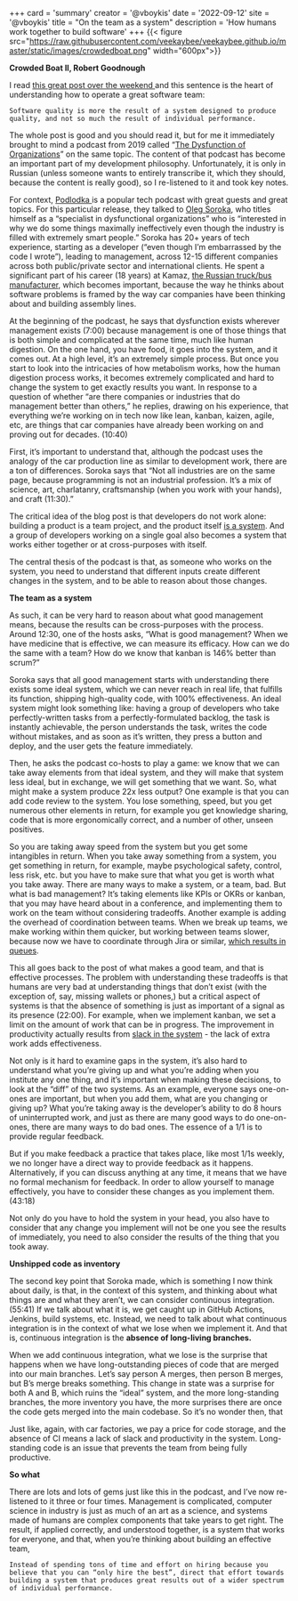 +++
card = 'summary'
creator = '@vboykis'
date = '2022-09-12'
site = '@vboykis'
title = "On the team as a system"
description = 'How humans work together to build software'
+++
{{< figure src="https://raw.githubusercontent.com/veekaybee/veekaybee.github.io/master/static/images/crowdedboat.png" width="600px">}}

**Crowded Boat II, Robert Goodnough**

I read [this great post over the weekend ](https://jacobian.org/2022/sep/9/quality-is-systemic/)and this sentence is the heart of understanding how to operate a great software team: 


    Software quality is more the result of a system designed to produce quality, and not so much the result of individual performance. 

The whole post is good and you should read it, but for me it immediately brought to mind a podcast from 2019 called “[The Dysfunction of Organizations](https://podlodka.io/132)” on the same topic. The content of that podcast has become an important part of my development philosophy. Unfortunately, it is only in Russian (unless someone wants to entirely transcribe it, which they should, because the content is really good), so I re-listened to it and took key notes. 

For context, [Podlodka ](https://podlodka.io/)is a popular tech podcast with great guests and great topics.  For this particular release, they talked to [Oleg Soroka](https://www.linkedin.com/in/olegsoroka), who titles himself as a “specialist in dysfunctional organizations” who is “interested in why we do some things maximally ineffectively even though the industry is filled with extremely smart people.”  Soroka has 20+ years of tech experience, starting as a developer (“even though I’m embarrassed by the code I wrote”), leading to management, across 12-15 different companies across both public/private sector and international clients. He spent a significant part of his career (18 years) at Kamaz, [the Russian truck/bus manufacturer](https://en.wikipedia.org/wiki/Kamaz), which becomes important, because the way he thinks about software problems is framed by the way car companies have been thinking about and building assembly lines. 

At the beginning of the podcast, he says that dysfunction exists wherever management exists (7:00) because management is one of those things that is both simple and complicated at the same time, much like human digestion. On the one hand, you have food, it goes into the system, and it comes out. At a high level, it’s an extremely simple process. But once you start to look into the intricacies of how metabolism works, how the human digestion process works, it becomes extremely complicated and hard to change the system to get exactly results you want. In response to a question of whether  “are there companies or industries that do management better than others,” he replies, drawing on his experience, that everything we’re working on in tech now like lean, kanban, kaizen, agile, etc, are things that car companies have already been working on and proving out for decades. (10:40)

First, it’s important to understand that, although the podcast uses the analogy of the car production line as similar to development work, there are a ton of differences. Soroka says that “Not all industries are on the same page, because programming is not an industrial profession. It’s a mix of science, art, charlatanry, craftsmanship (when you work with your hands), and craft (11:30).”

The critical idea of the blog post is that developers do not work alone: building a product is a team project, and the product itself [is a system](https://vicki.substack.com/p/what-we-talk-about-when-we-talk-about). And a group of developers working on a single goal also becomes a system that works either together or at cross-purposes with itself. 

The central thesis of the podcast is that, as someone who works on the system, you need to understand that different inputs create different changes in the system, and to be able to reason about those changes. 

**The team as a system**

As such, it can be very hard to reason about what good management means, because the results can be cross-purposes with the process. Around 12:30, one of the hosts asks, “What is good management? When we have medicine that is effective, we can measure its efficacy. How can we do the same with a team? How do we know that kanban is 146% better than scrum?”

Soroka says that all good management starts with understanding there exists some ideal system, which we can never reach in real life, that fulfills its function, shipping high-quality code, with 100% effectiveness. An ideal system might look something like: having a group of developers who take perfectly-written tasks from a perfectly-formulated backlog, the task is instantly achievable, the person understands the task, writes the code without mistakes, and as soon as it’s written, they press a button and deploy, and the user gets the feature immediately. 

Then, he asks the podcast co-hosts to play a game: we know that we can take away elements from that ideal system, and they will make that system less ideal, but in exchange, we will get something that we want. So, what might make a system produce 22x less output? One example is that you can add code review to the system. You lose something, speed, but you get numerous other elements in return, for example you get knowledge sharing, code that is more ergonomically correct, and a number of other, unseen positives. 

So you are taking away speed from the system but you get some intangibles in return. When you take away something from a system, you get something in return, for example, maybe psychological safety, control, less risk, etc.  but you have to make sure that what you get is worth what you take away. There are many ways to make a system, or a team, bad. But what is bad management? It’s taking elements like KPIs or OKRs or kanban, that you may have heard about in a conference, and implementing them to work on the team without considering tradeoffs.  Another example is adding the overhead of coordination between teams. When we break up teams, we make working within them quicker, but working between teams slower, because now we have to coordinate through Jira or similar, [which results in queues](https://en.wikipedia.org/wiki/Little%27s_law). 

This all goes back to the post of what makes a good team, and that is effective processes. The problem with understanding these tradeoffs is that humans are very bad at understanding things that don’t exist (with the exception of, say, missing wallets or phones,) but a critical aspect of systems is that the absence of something is just as important of a signal as its presence (22:00). For example, when we implement kanban, we set a limit on the amount of work that can be in progress. The improvement in productivity actually results from [slack in the system](https://kanbanzone.com/2019/slack-time/) - the lack of extra work adds effectiveness. 

Not only is it hard to examine gaps in the system, it’s also hard to understand what you’re giving up and what you’re adding when you institute any one thing, and it’s important when making these decisions, to look at the “diff” of the two systems. As an example, everyone says one-on-ones are important, but when you add them, what are you changing or giving up? What you’re taking away is the developer’s ability to do 8 hours of uninterrupted work, and just as there are many good ways to do one-on-ones, there are many ways to do bad ones.  The essence of a 1/1 is to provide regular feedback. 

But if you make feedback a practice that takes place, like most 1/1s weekly, we no longer have a direct way to provide feedback as it happens. Alternatively, if you can discuss anything at any time, it means that we have no formal mechanism for feedback. In order to allow yourself to manage effectively, you have to consider these changes as you implement them.  (43:18)

Not only do you have to hold the system in your head, you also have to consider that any change you implement will not be one you see the results of immediately, you need to also consider the results of the thing that you took away. 

**Unshipped code as inventory**

The second key point that Soroka made, which is something I now think about daily, is that, in the context of this system, and thinking about what things are and what they aren’t, we can consider continuous integration. (55:41)  If we talk about what it is, we get caught up in GitHub Actions, Jenkins, build systems, etc. Instead, we need to talk about what continuous integration is in the context of what we lose when we implement it. And that is, continuous integration is the **absence of long-living branches.** 

When we add continuous integration, what we lose is the surprise that happens when we have long-outstanding pieces of code that are merged into our main branches. Let’s say person A merges, then person B merges, but B’s merge breaks something. This change in state was a surprise for both A and B, which ruins the “ideal” system, and the more long-standing branches, the more inventory you have, the more surprises there are once the code gets merged into the main codebase. So it’s no wonder then, that 

Just like, again, with car factories, we pay a price for code storage, and the absence of CI means a lack of slack and productivity in the system. Long-standing code is an issue that prevents the team from being fully productive. 

**So what**

There are lots and lots of gems just like this in the podcast, and I’ve now re-listened to it three or four times. Management is complicated, computer science in industry is just as much of an art as a science, and systems made of humans are complex components that take years to get right.  The result, if applied correctly, and understood together, is a system that works for everyone, and that, when you’re thinking about building an effective team, 


    Instead of spending tons of time and effort on hiring because you believe that you can “only hire the best”, direct that effort towards building a system that produces great results out of a wider spectrum of individual performance.




